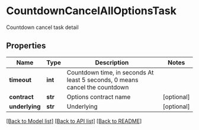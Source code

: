 # CountdownCancelAllOptionsTask

Countdown cancel task detail
## Properties
Name | Type | Description | Notes
------------ | ------------- | ------------- | -------------
**timeout** | **int** | Countdown time, in seconds  At least 5 seconds, 0 means cancel the countdown | 
**contract** | **str** | Options contract name | [optional] 
**underlying** | **str** | Underlying | [optional] 

[[Back to Model list]](../README.md#documentation-for-models) [[Back to API list]](../README.md#documentation-for-api-endpoints) [[Back to README]](../README.md)


